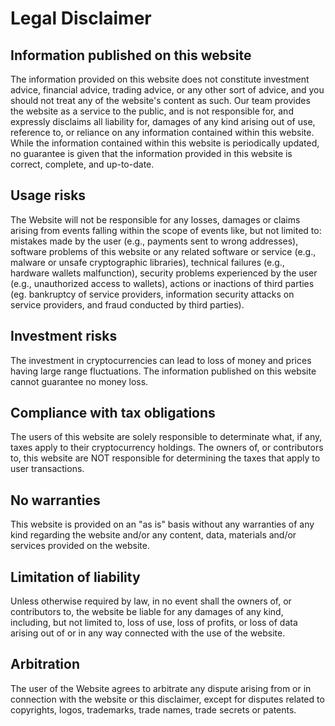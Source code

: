 # Legal Disclaimer

## Information published on this website

The information provided on this website does not constitute investment advice,
financial advice, trading advice, or any other sort of advice, and you should
not treat any of the website's content as such. Our team provides the
website as a service to the public, and is not responsible for, and expressly
disclaims all liability for, damages of any kind arising out of use, reference
to, or reliance on any information contained within this website. While the
information contained within this website is periodically updated, no guarantee
is given that the information provided in this website is correct, complete,
and up-to-date.

## Usage risks

The Website will not be responsible for any losses, damages or claims arising
from events falling within the scope of events like, but not limited to:
mistakes made by the user (e.g., payments sent to wrong addresses), software
problems of this website or any related software or service (e.g., malware
or unsafe cryptographic libraries), technical failures (e.g., hardware wallets
malfunction), security problems experienced by the user (e.g., unauthorized
access to wallets), actions or inactions of third parties (eg. bankruptcy of
service providers, information security attacks on service providers, and fraud
conducted by third parties).

## Investment risks

The investment in cryptocurrencies can lead to loss of money and prices having
large range fluctuations. The information published on this website cannot
guarantee no money loss.

## Compliance with tax obligations

The users of this website are solely responsible to determinate what, if any,
taxes apply to their cryptocurrency holdings. The owners of, or contributors
to, this website are NOT responsible for determining the taxes that apply to
user transactions.

## No warranties

This website is provided on an "as is" basis without any warranties of any kind
regarding the website and/or any content, data, materials and/or services
provided on the website.

## Limitation of liability

Unless otherwise required by law, in no event shall the owners of, or
contributors to, the website be liable for any damages of any kind, including,
but not limited to, loss of use, loss of profits, or loss of data arising out
of or in any way connected with the use of the website.

## Arbitration

The user of the Website agrees to arbitrate any dispute arising from or in
connection with the website or this disclaimer, except for disputes related to
copyrights, logos, trademarks, trade names, trade secrets or patents.
